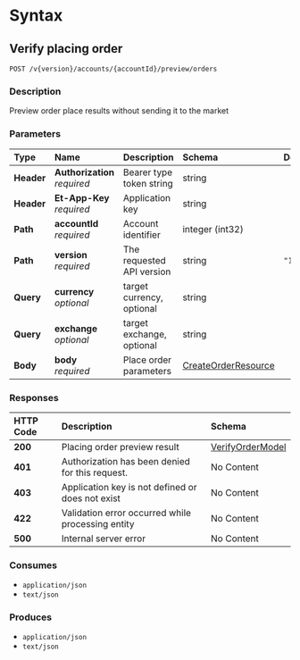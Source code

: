# Syntax

## Verify placing order

```text
POST /v{version}/accounts/{accountId}/preview/orders
```

### Description

Preview order place results without sending it to the market

### Parameters

| Type | Name | Description | Schema | Default |
| :--- | :--- | :--- | :--- | :--- |
| **Header** | **Authorization**   _required_ | Bearer type token string | string |  |
| **Header** | **Et-App-Key**   _required_ | Application key | string |  |
| **Path** | **accountId**   _required_ | Account identifier | integer \(int32\) |  |
| **Path** | **version**   _required_ | The requested API version | string | `"1.0"` |
| **Query** | **currency**   _optional_ | target currency, optional | string |  |
| **Query** | **exchange**   _optional_ | target exchange, optional | string |  |
| **Body** | **body**   _required_ | Place order parameters | [CreateOrderResource](../../definitions/#createorderresource) |  |

### Responses

| HTTP Code | Description | Schema |
| :--- | :--- | :--- |
| **200** | Placing order preview result | [VerifyOrderModel](../../definitions/#verifyordermodel) |
| **401** | Authorization has been denied for this request. | No Content |
| **403** | Application key is not defined or does not exist | No Content |
| **422** | Validation error occurred while processing entity | No Content |
| **500** | Internal server error | No Content |

### Consumes

* `application/json`
* `text/json`

### Produces

* `application/json`
* `text/json`

